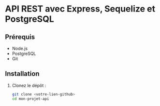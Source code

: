 # API REST avec Express, Sequelize et PostgreSQL

## Prérequis

- Node.js
- PostgreSQL
- Git

## Installation

1. Clonez le dépôt :
   ```bash
   git clone <votre-lien-github>
   cd mon-projet-api
   ```
